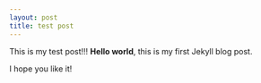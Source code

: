 ```yaml
---
layout: post
title: test post
---
```

This is my test post!!!
**Hello world**, this is my first Jekyll blog post.

I hope you like it!
